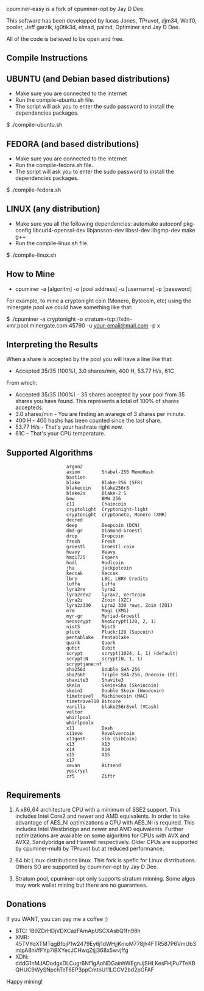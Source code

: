 cpuminer-easy is a fork of cpuminer-opt by Jay D Dee.

This software has been developped by lucas Jones, TPruvot, djm34, Wolf0, pooler,
Jeff garzik, ig0tik3d, elmad, palmd, Optiminer and Jay D Dee.

All of the code is believed to be open and free.


Compile Instructions
--------------------

UBUNTU (and Debian based distributions)
---------------------------------------
- Make sure you are connected to the internet
- Run the compile-ubuntu.sh file.
- The script will ask you to enter the sudo password to install the dependencies packages.

$ ./compile-ubuntu.sh

FEDORA (and based distributions)
---------------------------------------
- Make sure you are connected to the internet
- Run the compile-fedora.sh file.
- The script will ask you to enter the sudo password to install the dependencies packages.

$ ./compile-fedora.sh

LINUX (any distribution)
---------------------------------------
- Make sure you all the following dependencies:
automake autoconf pkg-config libcurl4-openssl-dev libjansson-dev libssl-dev libgmp-dev make g++
- Run the compile-linux.sh file.

$ ./compile-linux.sh


How to Mine
------------
- cpuminer -a [algoritm] -o [pool address] -u [username] -p [password]

For example, to mine a cryptonight coin (Monero, Bytecoin, etc) using the minergate pool we could have something like that:

$ ./cpuminer -a cryptonight -o stratum+tcp://xdn-xmr.pool.minergate.com:45790 -u your-email@mail.com -p x


Interpreting the Results
------------------------

When a share is accepted by the pool you will have a line like that:
- Accepted 35/35 (100%), 3.0 shares/min, 400 H, 53.77 H/s, 61C

From which:
- Accepted 35/35 (100%) - 35 shares accepted by your pool from 35 shares you have found. This represents a total of 100% of shares accepteds.
- 3.0 shares/min - You are finding an avarege of 3 shares per minute.
- 400 H - 400 hashs has been counted since the last share.
- 53.77 H/s - That's your hashrate right now.
- 61C - That's your CPU temperature.


Supported Algorithms
--------------------

                          argon2
                          axiom        Shabal-256 MemoHash
                          bastion
                          blake        Blake-256 (SFR)
                          blakecoin    blake256r8
                          blake2s      Blake-2 S
                          bmw          BMW 256
                          c11          Chaincoin
                          cryptolight  Cryptonight-light
                          cryptonight  cryptonote, Monero (XMR)
                          decred
                          deep         Deepcoin (DCN)
                          dmd-gr       Diamond-Groestl
                          drop         Dropcoin
                          fresh        Fresh
                          groestl      Groestl coin
                          heavy        Heavy
                          hmq1725      Espers
                          hodl         Hodlcoin
                          jha          jackpotcoin
                          keccak       Keccak
                          lbry         LBC, LBRY Credits
                          luffa        Luffa
                          lyra2re      lyra2
                          lyra2rev2    lyrav2, Vertcoin
                          lyra2z       Zcoin (XZC)
                          lyra2z330    Lyra2 330 rows, Zoin (ZOI)
                          m7m          Magi (XMG)
                          myr-gr       Myriad-Groestl
                          neoscrypt    NeoScrypt(128, 2, 1)
                          nist5        Nist5
                          pluck        Pluck:128 (Supcoin)
                          pentablake   Pentablake
                          quark        Quark
                          qubit        Qubit
                          scrypt       scrypt(1024, 1, 1) (default)
                          scrypt:N     scrypt(N, 1, 1)
                          scryptjane:nf
                          sha256d      Double SHA-256
                          sha256t      Triple SHA-256, Onecoin (OC)
                          shavite3     Shavite3
                          skein        Skein+Sha (Skeincoin)
                          skein2       Double Skein (Woodcoin)
                          timetravel   Machinecoin (MAC)
                          timetravel10 Bitcore
                          vanilla      blake256r8vnl (VCash)
                          veltor
                          whirlpool
                          whirlpoolx
                          x11          Dash
                          x11evo       Revolvercoin
                          x11gost      sib (SibCoin)
                          x13          X13
                          x14          X14
                          x15          X15
                          x17
                          xevan        Bitsend
                          yescrypt
                          zr5          Ziftr

Requirements
------------

1. A x86_64 architecture CPU with a minimum of SSE2 support. This includes
Intel Core2 and newer and AMD equivalents. In order to take advantage of AES_NI
optimizations a CPU with AES_NI is required. This includes Intel Westbridge
and newer and AMD equivalents. Further optimizations are available on some
algoritms for CPUs with AVX and AVX2, Sandybridge and Haswell respectively.
Older CPUs are supported by cpuminer-multi by TPruvot but at reduced
performance.

2. 64 bit Linux distributions linux.
This fork is spefic for Linux distributions.
Others SO are supported by cpuminer-opt by Jay D Dee.

3. Stratum pool, cpuminer-opt only supports stratum minning. Some algos
may work wallet mining but there are no guarantees.


Donations
---------

If you WANT, you can pay me a coffee ;)

- BTC: 1B9ZDrHDjVDXCazFAmApUSCXAsbQ1fn98h
- XMR: 45TVYqXTMTqgBfbjP1w2479Ey6j1dWHjjKnioM778jh4FTR587P6VmUb3mipA8hVfFYp7iBXYecJCHwqZtjj368x5wvjffg
- XDN: dddG1nMJADodgxDLCugr6Nf1gAoNDGainhWEgnJjSHLKesFHjPu7TeKBQHUC9WySNpchTeT6EP3ppCmtoU11LGCV2bd2pGFAF

Happy mining!
